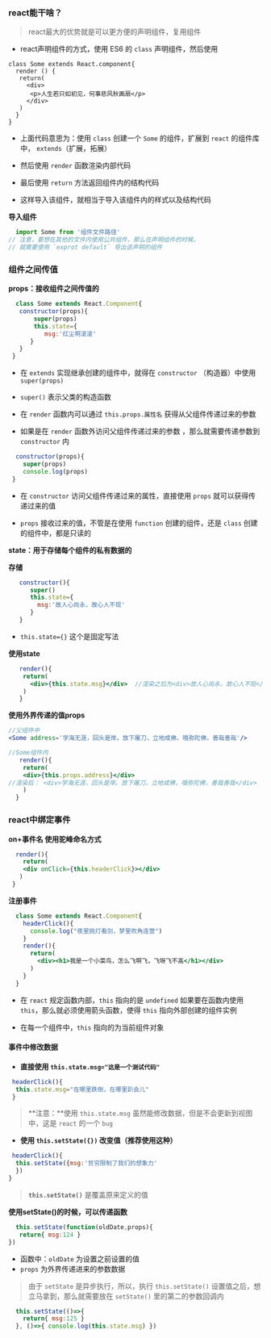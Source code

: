
### react能干啥？

>  react最大的优势就是可以更方便的声明组件，复用组件

- react声明组件的方式，使用 ES6 的 `class` 声明组件，然后使用

```Reactjsx
class Some extends React.component{
  render () {
   return(
     <div>
      <p>人生若只如初见，何事悲风秋画扇</p>
     </div>
   )
  }
}
```
- 上面代码意思为：使用 `class` 创建一个 `Some` 的组件，扩展到 `react` 的组件库中， `extends`（扩展，拓展）

- 然后使用 `render` 函数渲染内部代码

- 最后使用 `return` 方法返回组件内的结构代码

- 这样导入该组件，就相当于导入该组件内的样式以及结构代码


**导入组件**

```jsx
  import Some from '组件文件路径'  
// 注意，要想在其他的文件内使用公共组件，那么在声明组件的时候，
// 就需要使用 `exprot default` 导出该声明的组件
```

### 组件之间传值

**props：接收组件之间传值的**

```jsx
  class Some extends React.Component{
   constructor(props){
       super(props)
       this.state={
          msg:'红尘啊滚滚'
      }
   }
 }
```
- 在 `extends` 实现继承创建的组件中，就得在 `constructor` （构造器）中使用 `super(props)`

- `super()` 表示父类的构造函数

- 在 `render` 函数内可以通过 `this.props.属性名` 获得从父组件传递过来的参数

- 如果是在 `render` 函数外访问父组件传递过来的参数 ，那么就需要传递参数到 `constructor` 内

```jsx
  constructor(props){
    super(props)
    console.log(props)
 }
```

- 在 `constructor` 访问父组件传递过来的属性，直接使用 `props` 就可以获得传递过来的值

- `props` 接收过来的值，不管是在使用 `function` 创建的组件，还是 `class` 创建的组件中，都是只读的


**state：用于存储每个组件的私有数据的**

**存储**

```jsx
   constructor(){
      super()
      this.state={
        msg:'故人心尚永，故心人不现'
      }
   }
```

- `this.state={}` 这个是固定写法

**使用state**

```jsx
   render(){
    return(
      <div>{this.state.msg}</div>  //渲染之后为<div>故人心尚永，故心人不现</div>
    )
   }
```

**使用外界传递的值props**

```jsx
//父组件中
<Some address='学海无涯，回头是岸。放下屠刀，立地成佛，哦弥陀佛，善哉善哉'/>

//Some组件内
   render(){
    return(
    <div>{this.props.address}</div>  
//渲染后： <div>学海无涯，回头是岸。放下屠刀，立地成佛，哦弥陀佛，善哉善哉</div>  
    )
  }
```

### react中绑定事件

**on+事件名 使用驼峰命名方式**

```jsx
  render(){
    return(
    <div onClick={this.headerClick}></div>
   )
 }
```
**注册事件**

```jsx
  class Some extends React.Component{
    headerClick(){
      console.log("夜里挑灯看剑，梦里吹角连营")   
    }
    render(){
      return(
        <div><h1>我是一个小菜鸟，怎么飞啊飞，飞呀飞不高</h1></div>
      )
    }
  }
```

- 在 `react` 规定函数内部，`this` 指向的是 `undefined` 如果要在函数内使用 `this`，那么就必须使用箭头函数，使得 `this` 指向外部创建的组件实例

- 在每一个组件中，`this` 指向的为当前组件对象


#### 事件中修改数据

- **直接使用 `this.state.msg="这是一个测试代码" `**

```jsx
 headerClick(){
  this.state.msg="在哪里跌倒，在哪里趴会儿"
 }
```

> **注意：**使用 `this.state.msg` 虽然能修改数据，但是不会更新到视图中，这是 `react` 的一个 `bug`

- **使用 `this.setState({})` 改变值（推荐使用这种）**

```jsx
 headerClick(){
  this.setState({msg:'贫穷限制了我们的想象力'
  })
}
``` 

> **`this.setState()`** 是覆盖原来定义的值


**使用setState()的时候，可以传递函数**

```jsx
  this.setState(function(oldDate,props){
   return{ msg:124 }
})
```
- 函数中：`oldDate` 为设置之前设置的值 
- `props` 为外界传递进来的参数数据

> 由于 `setState` 是异步执行，所以，执行 `this.setState()` 设置值之后，想立马拿到，那么就需要放在 `setState()` 里的第二的参数回调内


```jsx
  this.setState(()=>{
    return{ msg:125 }
  }, ()=>{ console.log(this.state.msg) })
```